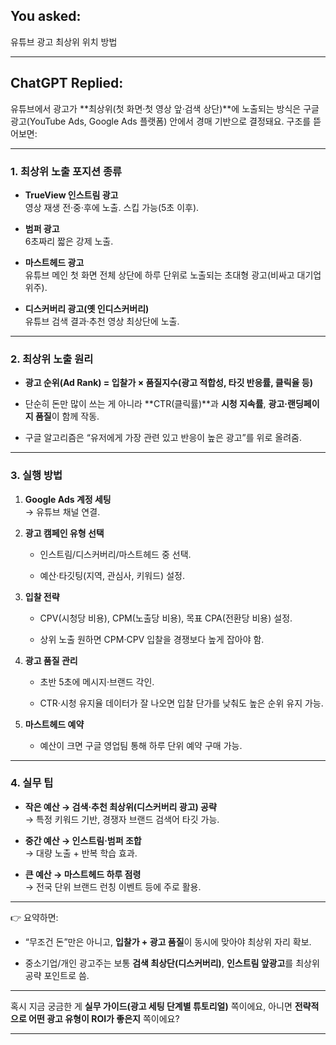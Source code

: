 ## You asked:

유튜브 광고 최상위 위치 방법

---

## ChatGPT Replied:

유튜브에서 광고가 \*\*최상위(첫 화면·첫 영상 앞·검색 상단)\*\*에 노출되는 방식은 구글 광고(YouTube Ads, Google Ads 플랫폼) 안에서 경매 기반으로 결정돼요. 구조를 뜯어보면:

* * *

### 1\. 최상위 노출 포지션 종류

*   **TrueView 인스트림 광고**  
    영상 재생 전·중·후에 노출. 스킵 가능(5초 이후).
    
*   **범퍼 광고**  
    6초짜리 짧은 강제 노출.
    
*   **마스트헤드 광고**  
    유튜브 메인 첫 화면 전체 상단에 하루 단위로 노출되는 초대형 광고(비싸고 대기업 위주).
    
*   **디스커버리 광고(옛 인디스커버리)**  
    유튜브 검색 결과·추천 영상 최상단에 노출.
    

* * *

### 2\. 최상위 노출 원리

*   **광고 순위(Ad Rank) = 입찰가 × 품질지수(광고 적합성, 타깃 반응률, 클릭율 등)**
    
*   단순히 돈만 많이 쓰는 게 아니라 \*\*CTR(클릭률)\*\*과 **시청 지속률**, **광고·랜딩페이지 품질**이 함께 작동.
    
*   구글 알고리즘은 “유저에게 가장 관련 있고 반응이 높은 광고”를 위로 올려줌.
    

* * *

### 3\. 실행 방법

1.  **Google Ads 계정 세팅**  
    → 유튜브 채널 연결.
    
2.  **광고 캠페인 유형 선택**
    
    *   인스트림/디스커버리/마스트헤드 중 선택.
        
    *   예산·타깃팅(지역, 관심사, 키워드) 설정.
        
3.  **입찰 전략**
    
    *   CPV(시청당 비용), CPM(노출당 비용), 목표 CPA(전환당 비용) 설정.
        
    *   상위 노출 원하면 CPM·CPV 입찰을 경쟁보다 높게 잡아야 함.
        
4.  **광고 품질 관리**
    
    *   초반 5초에 메시지·브랜드 각인.
        
    *   CTR·시청 유지율 데이터가 잘 나오면 입찰 단가를 낮춰도 높은 순위 유지 가능.
        
5.  **마스트헤드 예약**
    
    *   예산이 크면 구글 영업팀 통해 하루 단위 예약 구매 가능.
        

* * *

### 4\. 실무 팁

*   **작은 예산 → 검색·추천 최상위(디스커버리 광고) 공략**  
    → 특정 키워드 기반, 경쟁자 브랜드 검색어 타깃 가능.
    
*   **중간 예산 → 인스트림·범퍼 조합**  
    → 대량 노출 + 반복 학습 효과.
    
*   **큰 예산 → 마스트헤드 하루 점령**  
    → 전국 단위 브랜드 런칭 이벤트 등에 주로 활용.
    

* * *

👉 요약하면:

*   “무조건 돈”만은 아니고, **입찰가 + 광고 품질**이 동시에 맞아야 최상위 자리 확보.
    
*   중소기업/개인 광고주는 보통 **검색 최상단(디스커버리)**, **인스트림 앞광고**를 최상위 공략 포인트로 씀.
    

* * *

혹시 지금 궁금한 게 **실무 가이드(광고 세팅 단계별 튜토리얼)** 쪽이에요, 아니면 **전략적으로 어떤 광고 유형이 ROI가 좋은지** 쪽이에요?

---

